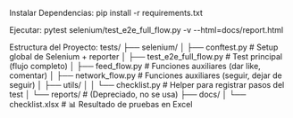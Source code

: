 Instalar Dependencias: pip install -r requirements.txt

Ejecutar: pytest selenium/test_e2e_full_flow.py -v --html=docs/report.html


Estructura del Proyecto:
tests/
├── selenium/
│ ├── conftest.py # Setup global de Selenium + reporter
│ ├── test_e2e_full_flow.py # Test principal (flujo completo)
│ ├── feed_flow.py # Funciones auxiliares (dar like, comentar)
│ ├── network_flow.py # Funciones auxiliares (seguir, dejar de seguir)
│ ├── utils/
│ │ └── checklist.py # Helper para registrar pasos del test
│ └── reports/ # (Depreciado, no se usa)
├── docs/
│ └── checklist.xlsx # 📊 Resultado de pruebas en Excel
